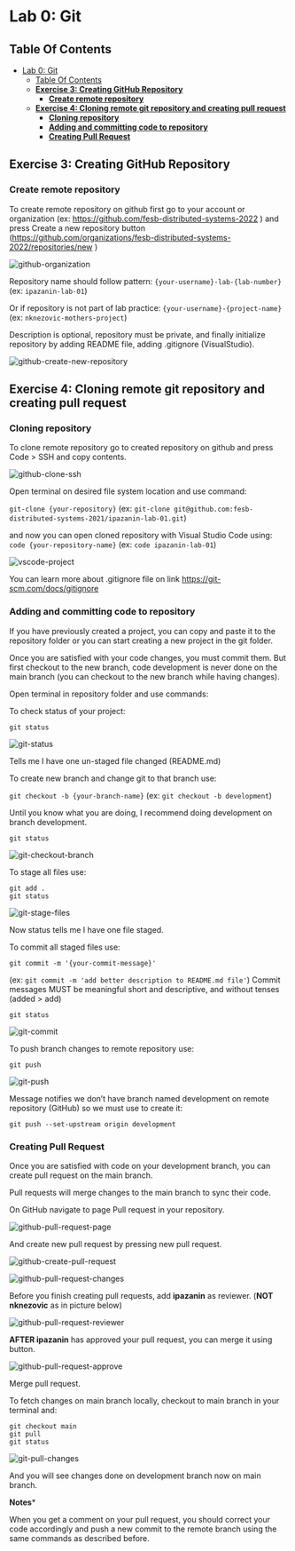 # Lab 0: Git

## Table Of Contents

- [Lab 0: Git](#lab-0-git)
  - [Table Of Contents](#table-of-contents)
  - [**Exercise 3: Creating GitHub Repository**](#exercise-3-creating-github-repository)
    - [**Create remote repository**](#create-remote-repository)
  - [**Exercise 4: Cloning remote git repository and creating pull request**](#exercise-4-cloning-remote-git-repository-and-creating-pull-request)
    - [**Cloning repository**](#cloning-repository)
    - [**Adding and committing code to repository**](#adding-and-committing-code-to-repository)
    - [**Creating Pull Request**](#creating-pull-request)


## **Exercise 3: Creating GitHub Repository**

### **Create remote repository**

To create remote repository on github first go to your account or organization (ex: <https://github.com/fesb-distributed-systems-2022> )
and press Create a new repository button (<https://github.com/organizations/fesb-distributed-systems-2022/repositories/new> )

![github-organization](./github-organization.png)

Repository name should follow pattern: `{your-username}-lab-{lab-number}` (ex: `ipazanin-lab-01`)

Or if repository is not part of lab practice: `{your-username}-{project-name}` (ex: `nknezovic-mothers-project`)

Description is optional, repository must be private, and finally initialize repository by adding README file, adding .gitignore (VisualStudio).

![github-create-new-repository](./github-create-new-repository.png)

## **Exercise 4: Cloning remote git repository and creating pull request**

### **Cloning repository**

To clone remote repository go to created repository on github and press Code > SSH and copy contents.

![github-clone-ssh](./github-clone-ssh.png)

Open terminal on desired file system location and use command:

`git-clone {your-repository}` (ex: `git-clone git@github.com:fesb-distributed-systems-2021/ipazanin-lab-01.git`)

and now you can open cloned repository with Visual Studio Code using:
`code {your-repository-name}` (ex: `code ipazanin-lab-01`)

![vscode-project](./vscode-project.png)

You can learn more about .gitignore file on link <https://git-scm.com/docs/gitignore>

### **Adding and committing code to repository**

If you have previously created a project, you can copy and paste it to the repository folder or you can start creating a new project in the git folder.

Once you are satisfied with your code changes, you must commit them.
But first checkout to the new branch, code development is never done on the main branch (you can checkout to the new branch while having changes).

Open terminal in repository folder and use commands:

To check status of your project:

```shell
git status
```

![git-status](./git-status.png)

Tells me I have one un-staged file changed (README.md)

To create new branch and change git to that branch use:

`git checkout -b {your-branch-name}`
(ex: `git checkout -b development`)

Until you know what you are doing, I recommend doing development on branch development.

```shell
git status
```

![git-checkout-branch](./git-checkout-branch.png)

To stage all files use:

```shell
git add .
git status
```

![git-stage-files](./git-stage-files.png)

Now status tells me I have one file staged.

To commit all staged files use:

`git commit -m '{your-commit-message}'`

(ex: `git commit -m 'add better description to README.md file'`)
Commit messages MUST be meaningful short and descriptive, and without tenses (added > add)

`git status`

![git-commit](./git-commit.png)

To push branch changes to remote repository use:

`git push`

![git-push](./git-push.png)

Message notifies we don’t have branch named development on remote repository (GitHub) so we must use to create it:

```shell
git push --set-upstream origin development
```

### **Creating Pull Request**

Once you are satisfied with code on your development branch, you can create pull request on the main branch.

Pull requests will merge changes to the main branch to sync their code.

On GitHub navigate to page Pull request in your repository.

![github-pull-request-page](github-pull-request-page.png)

And create new pull request by pressing new pull request.

![github-create-pull-request](./github-create-pull-request.png)

![github-pull-request-changes](./github-pull-request-changes.png)

Before you finish creating pull requests, add **ipazanin** as reviewer. (**NOT nknezovic** as in picture below)

![github-pull-request-reviewer](./github-pull-request-reviewer.png)

**AFTER ipazanin** has approved your pull request, you can merge it using button.

![github-pull-request-approve](./github-pull-request-approve.png)

Merge pull request.

To fetch changes on main branch locally, checkout to main branch in your terminal and:

```shell
git checkout main
git pull
git status
```

![git-pull-changes](./git-pull-changes.png)

And you will see changes done on development branch now on main branch.

**Notes***

When you get a comment on your pull request, you should correct your code accordingly and push a new commit to the remote branch using the same commands as described before.
